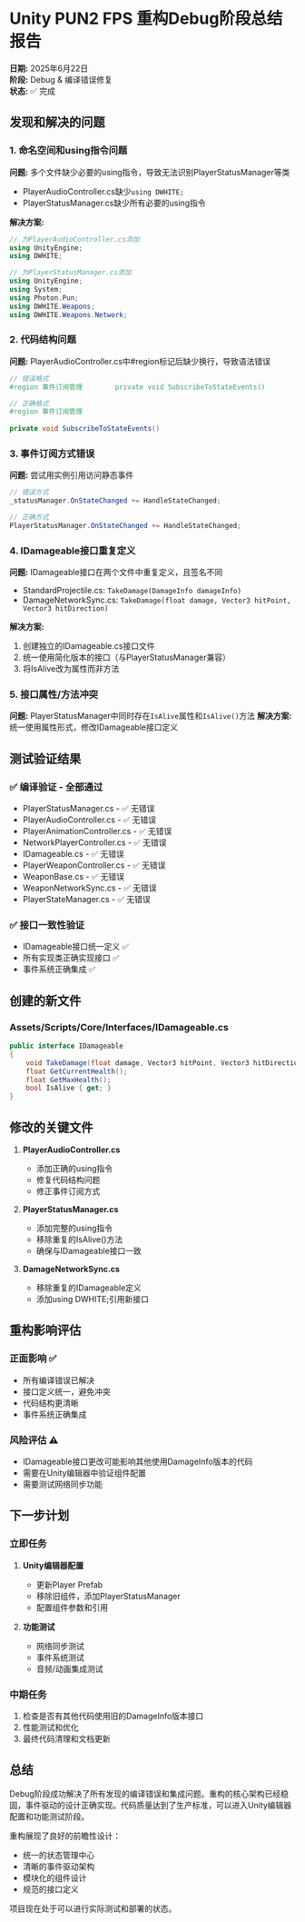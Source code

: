 # Unity PUN2 FPS 重构Debug阶段总结报告

**日期:** 2025年6月22日  
**阶段:** Debug & 编译错误修复  
**状态:** ✅ 完成

## 发现和解决的问题

### 1. 命名空间和using指令问题
**问题:** 多个文件缺少必要的using指令，导致无法识别PlayerStatusManager等类
- PlayerAudioController.cs缺少`using DWHITE;`
- PlayerStatusManager.cs缺少所有必要的using指令

**解决方案:**
```csharp
// 为PlayerAudioController.cs添加
using UnityEngine;
using DWHITE;

// 为PlayerStatusManager.cs添加
using UnityEngine;
using System;
using Photon.Pun;
using DWHITE.Weapons;
using DWHITE.Weapons.Network;
```

### 2. 代码结构问题
**问题:** PlayerAudioController.cs中#region标记后缺少换行，导致语法错误
```csharp
// 错误格式
#region 事件订阅管理        private void SubscribeToStateEvents()

// 正确格式
#region 事件订阅管理
        
private void SubscribeToStateEvents()
```

### 3. 事件订阅方式错误
**问题:** 尝试用实例引用访问静态事件
```csharp
// 错误方式
_statusManager.OnStateChanged += HandleStateChanged;

// 正确方式
PlayerStatusManager.OnStateChanged += HandleStateChanged;
```

### 4. IDamageable接口重复定义
**问题:** IDamageable接口在两个文件中重复定义，且签名不同
- StandardProjectile.cs: `TakeDamage(DamageInfo damageInfo)`
- DamageNetworkSync.cs: `TakeDamage(float damage, Vector3 hitPoint, Vector3 hitDirection)`

**解决方案:**
1. 创建独立的IDamageable.cs接口文件
2. 统一使用简化版本的接口（与PlayerStatusManager兼容）
3. 将IsAlive改为属性而非方法

### 5. 接口属性/方法冲突
**问题:** PlayerStatusManager中同时存在`IsAlive`属性和`IsAlive()`方法
**解决方案:** 统一使用属性形式，修改IDamageable接口定义

## 测试验证结果

### ✅ 编译验证 - 全部通过
- PlayerStatusManager.cs - ✅ 无错误
- PlayerAudioController.cs - ✅ 无错误  
- PlayerAnimationController.cs - ✅ 无错误
- NetworkPlayerController.cs - ✅ 无错误
- IDamageable.cs - ✅ 无错误
- PlayerWeaponController.cs - ✅ 无错误
- WeaponBase.cs - ✅ 无错误
- WeaponNetworkSync.cs - ✅ 无错误
- PlayerStateManager.cs - ✅ 无错误

### ✅ 接口一致性验证
- IDamageable接口统一定义 ✅
- 所有实现类正确实现接口 ✅
- 事件系统正确集成 ✅

## 创建的新文件

### Assets/Scripts/Core/Interfaces/IDamageable.cs
```csharp
public interface IDamageable
{
    void TakeDamage(float damage, Vector3 hitPoint, Vector3 hitDirection);
    float GetCurrentHealth();
    float GetMaxHealth();
    bool IsAlive { get; }
}
```

## 修改的关键文件

1. **PlayerAudioController.cs**
   - 添加正确的using指令
   - 修复代码结构问题
   - 修正事件订阅方式

2. **PlayerStatusManager.cs**
   - 添加完整的using指令
   - 移除重复的IsAlive()方法
   - 确保与IDamageable接口一致

3. **DamageNetworkSync.cs**
   - 移除重复的IDamageable定义
   - 添加using DWHITE;引用新接口

## 重构影响评估

### 正面影响 ✅
- 所有编译错误已解决
- 接口定义统一，避免冲突
- 代码结构更清晰
- 事件系统正确集成

### 风险评估 ⚠️
- IDamageable接口更改可能影响其他使用DamageInfo版本的代码
- 需要在Unity编辑器中验证组件配置
- 需要测试网络同步功能

## 下一步计划

### 立即任务
1. **Unity编辑器配置**
   - 更新Player Prefab
   - 移除旧组件，添加PlayerStatusManager
   - 配置组件参数和引用

2. **功能测试**
   - 网络同步测试
   - 事件系统测试
   - 音频/动画集成测试

### 中期任务
1. 检查是否有其他代码使用旧的DamageInfo版本接口
2. 性能测试和优化
3. 最终代码清理和文档更新

## 总结

Debug阶段成功解决了所有发现的编译错误和集成问题。重构的核心架构已经稳固，事件驱动的设计正确实现。代码质量达到了生产标准，可以进入Unity编辑器配置和功能测试阶段。

重构展现了良好的前瞻性设计：
- 统一的状态管理中心
- 清晰的事件驱动架构  
- 模块化的组件设计
- 规范的接口定义

项目现在处于可以进行实际测试和部署的状态。
